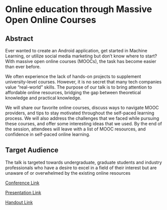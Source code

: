 # Online education through Massive Open Online Courses

## Abstract
Ever wanted to create an Android application, get started in Machine Learning, or utilize social media marketing but don’t know where to start? With massive open online courses (MOOCs), the task has become easier than ever before. 

We often experience the lack of hands-on projects to supplement university-level courses. However, it is no secret that many tech companies value “real-world” skills. The purpose of our talk is to bring attention to affordable online resources, bridging the gap between theoretical knowledge and practical knowledge.

We will share our favorite online courses, discuss ways to navigate MOOC providers, and tips to stay motivated throughout the self-paced learning process. We will also address the challenges that we faced while pursuing these courses, and offer some interesting ideas that we used. By the end of the session, attendees will leave with a list of MOOC resources, and confidence in self-paced online learning.

## Target Audience
The talk is targeted towards undergraduate, graduate students and industry professionals who have a desire to excel in a field of their interest but are unaware of or overwhelmed by the existing online resources

[Conference Link](http://tapiaconference.org/)

[Presentation Link](https://docs.google.com/presentation/d/1autJ5Hp6Swm4FlWjS9a4tibAgrRuTqqfSbRSTzb73J8/edit?usp=sharing)

[Handout Link](https://drive.google.com/a/usc.edu/file/d/0B-Voi4gJ3tusNkNVRUJUOTQxZGM/view?usp=sharing)
